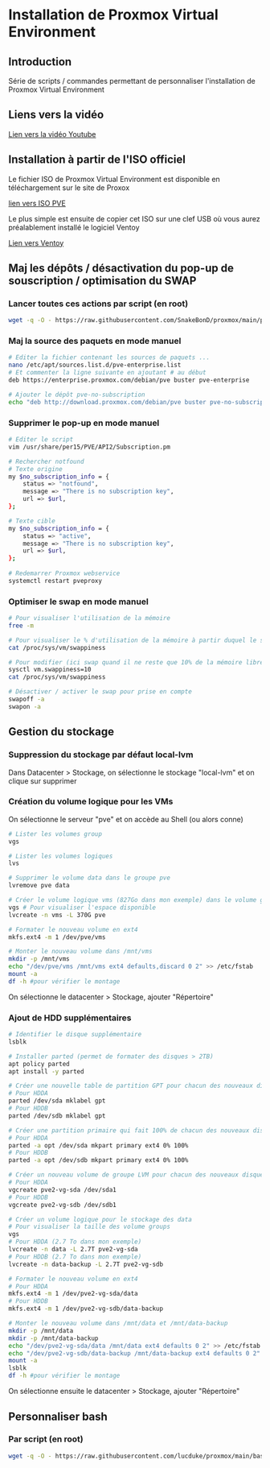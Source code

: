 # Installation de Proxmox Virtual Environment



## Introduction

Série de scripts / commandes permettant de personnaliser l'installation de Proxmox Virtual Environment


## Liens vers la vidéo

[Lien vers la vidéo Youtube](https://youtu.be/PJS46zHgErA)


## Installation à partir de l'ISO officiel
Le fichier ISO de Proxmox Virtual Environment est disponible en téléchargement sur le site de Proxox

[lien vers ISO PVE](https://www.proxmox.com/en/downloads/category/iso-images-pve)

Le plus simple est ensuite de copier cet ISO sur une clef USB où vous aurez préalablement installé le logiciel Ventoy

[Lien vers Ventoy](https://www.ventoy.net/en/index.html)



## Maj les dépôts / désactivation du pop-up de souscription / optimisation du SWAP

### Lancer toutes ces actions par script (en root)

```bash
wget -q -O - https://raw.githubusercontent.com/SnakeBonD/proxmox/main/pve-no-subscription.sh | bash
```



### Maj la source des paquets en mode manuel

```bash
# Editer la fichier contenant les sources de paquets ...
nano /etc/apt/sources.list.d/pve-enterprise.list
# Et commenter la ligne suivante en ajoutant # au début
deb https://enterprise.proxmox.com/debian/pve buster pve-enterprise

# Ajouter le dépôt pve-no-subscription
echo "deb http://download.proxmox.com/debian/pve buster pve-no-subscription" >> /etc/apt/sources.list
```



### Supprimer le pop-up en mode manuel

``` bash
# Editer le script
vim /usr/share/per15/PVE/API2/Subscription.pm

# Rechercher notfound
# Texte origine
my $no_subscription_info = {
	status => "notfound",
	message => "There is no subscription key",
	url => $url,
};

# Texte cible
my $no_subscription_info = {
	status => "active",
	message => "There is no subscription key",
	url => $url,
};
  
# Redemarrer Proxmox webservice
systemctl restart pveproxy
```



### Optimiser le swap en mode manuel

```bash
# Pour visualiser l'utilisation de la mémoire
free -m

# Pour visualiser le % d'utilisation de la mémoire à partir duquel le swap est activé
cat /proc/sys/vm/swappiness

# Pour modifier (ici swap quand il ne reste que 10% de la mémoire libre)
sysctl vm.swappiness=10
cat /proc/sys/vm/swappiness

# Désactiver / activer le swap pour prise en compte
swapoff -a
swapon -a

```



## Gestion du stockage

### Suppression du stockage par défaut local-lvm

Dans Datacenter > Stockage, on sélectionne le stockage "local-lvm" et on clique sur supprimer



### Création du volume logique pour les VMs

On sélectionne le serveur "pve" et on accède au Shell (ou alors conne)

```bash
# Lister les volumes group
vgs

# Lister les volumes logiques
lvs

# Supprimer le volume data dans le groupe pve
lvremove pve data

# Créer le volume logique vms (827Go dans mon exemple) dans le volume group pve
vgs # Pour visualiser l'espace disponible
lvcreate -n vms -L 370G pve

# Formater le nouveau volume en ext4
mkfs.ext4 -m 1 /dev/pve/vms

# Monter le nouveau volume dans /mnt/vms
mkdir -p /mnt/vms
echo "/dev/pve/vms /mnt/vms ext4 defaults,discard 0 2" >> /etc/fstab
mount -a
df -h #pour vérifier le montage
```



On sélectionne le datacenter > Stockage, ajouter "Répertoire"



### Ajout de HDD supplémentaires

```bash
# Identifier le disque supplémentaire
lsblk

# Installer parted (permet de formater des disques > 2TB)
apt policy parted
apt install -y parted

# Créer une nouvelle table de partition GPT pour chacun des nouveaux disques
# Pour HDDA
parted /dev/sda mklabel gpt
# Pour HDDB
parted /dev/sdb mklabel gpt

# Créer une partition primaire qui fait 100% de chacun des nouveaux disques
# Pour HDDA
parted -a opt /dev/sda mkpart primary ext4 0% 100%
# Pour HDDB
parted -a opt /dev/sdb mkpart primary ext4 0% 100%

# Créer un nouveau volume de groupe LVM pour chacun des nouveaux disques
# Pour HDDA
vgcreate pve2-vg-sda /dev/sda1
# Pour HDDB
vgcreate pve2-vg-sdb /dev/sdb1

# Créer un volume logique pour le stockage des data
# Pour visualiser la taille des volume groups
vgs
# Pour HDDA (2.7 To dans mon exemple)
lvcreate -n data -L 2.7T pve2-vg-sda
# Pour HDDB (2.7 To dans mon exemple)
lvcreate -n data-backup -L 2.7T pve2-vg-sdb

# Formater le nouveau volume en ext4
# Pour HDDA
mkfs.ext4 -m 1 /dev/pve2-vg-sda/data
# Pour HDDB
mkfs.ext4 -m 1 /dev/pve2-vg-sdb/data-backup

# Monter le nouveau volume dans /mnt/data et /mnt/data-backup
mkdir -p /mnt/data
mkdir -p /mnt/data-backup
echo "/dev/pve2-vg-sda/data /mnt/data ext4 defaults 0 2" >> /etc/fstab
echo "/dev/pve2-vg-sdb/data-backup /mnt/data-backup ext4 defaults 0 2" >> /etc/fstab
mount -a
lsblk
df -h #pour vérifier le montage
```

On sélectionne ensuite le datacenter > Stockage, ajouter "Répertoire"



## Personnaliser bash

### Par script (en root)

```bash
wget -q -O - https://raw.githubusercontent.com/lucduke/proxmox/main/bash-custom.sh | bash
```
